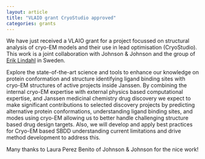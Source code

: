 ```yaml
---
layout: article
title: "VLAIO grant CryoStudio approved"
categories: grants
---
```


We have just received a VLAIO grant for a project focussed on structural analysis of cryo-EM models and their use in lead optimisation (CryoStudio). This work is a joint collaboration with Johnson & Johnson and the group of 
<a href="https://www.su.se/english/profiles/erlin-1.189634" target="_blank">Erik Lindahl</a> in Sweden.

Explore the state-of-the-art science and tools to enhance our knowledge on protein conformation and structure identifying ligand binding sites with cryo-EM structures of active projects inside Janssen. By combining the internal cryo-EM expertise with external physics based computational expertise, and Janssen medicinal chemistry drug discovery we expect to make significant contributions to selected discovery projects by predicting alternative protein conformations, understanding ligand binding sites, and modes using cryo-EM allowing us to better handle challenging structure based drug design targets. Also, we will develop and apply best practices for Cryo-EM based SBDD understanding current limitations and drive method development to address this.

Many thanks to Laura Perez Benito of Johnson & Johnson for the nice work!

